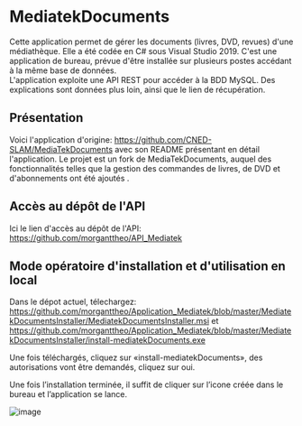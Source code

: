 # MediatekDocuments
Cette application permet de gérer les documents (livres, DVD, revues) d'une médiathèque. Elle a été codée en C# sous Visual Studio 2019. C'est une application de bureau, prévue d'être installée sur plusieurs postes accédant à la même base de données.<br>
L'application exploite une API REST pour accéder à la BDD MySQL. Des explications sont données plus loin, ainsi que le lien de récupération.
## Présentation
Voici l'application d'origine: https://github.com/CNED-SLAM/MediaTekDocuments avec son README présentant en détail l'application.
Le projet est un fork de MediaTekDocuments, auquel des fonctionnalités telles que la gestion des commandes de livres, de DVD et d'abonnements ont été ajoutés .
<br>
## Accès au dépôt de l'API
Ici le lien d'accès au dépôt de l'API: https://github.com/morganttheo/API_Mediatek
## Mode opératoire d'installation et d'utilisation en local
Dans le dépot actuel, télechargez:
https://github.com/morganttheo/Application_Mediatek/blob/master/MediatekDocumentsInstaller/MediatekDocumentsInstaller.msi
et
https://github.com/morganttheo/Application_Mediatek/blob/master/MediatekDocumentsInstaller/install-mediatekDocuments.exe

Une fois téléchargés, cliquez sur «install-mediatekDocuments», des autorisations vont être demandés, cliquez sur oui.

Une fois l’installation terminée, il suffit de cliquer sur l’icone créée dans le bureau et l’application se lance.

![image](https://github.com/morganttheo/Application_Mediatek/assets/118992008/c61dfd4a-fe25-45c7-aae1-cf0c78860a01)

